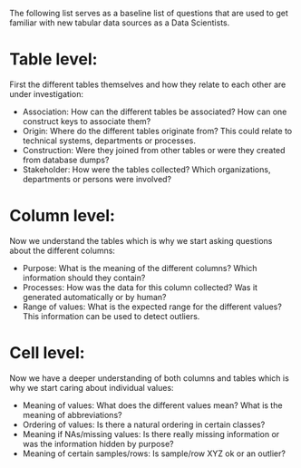 The following list serves as a baseline list of questions that are used to get familiar with new tabular data sources as a Data Scientists. 

# Table level:

First the different tables themselves and how they relate to each other are under investigation:

*   Association: How can the different tables be associated? How can one construct keys to associate them?
*   Origin: Where do the different tables originate from? This could relate to technical systems, departments or processes.
*   Construction: Were they joined from other tables or were they created from database dumps?
*   Stakeholder: How were the tables collected? Which organizations, departments or persons were involved?

#  Column level: 

Now we understand the tables which is why we start asking questions about the different columns:

*   Purpose: What is the meaning of the different columns? Which information should they contain?
*   Processes: How was the data for this column collected? Was it generated automatically or by human?
*   Range of values: What is the expected range for the different values? This information can be used to detect outliers.

#  Cell level:

Now we have a deeper understanding of both columns and tables which is why we start caring about individual values:

*   Meaning of values: What does the different values mean? What is the meaning of abbreviations? 
*   Ordering of values: Is there a natural ordering in certain classes?
*   Meaning if NAs/missing values: Is there really missing information or was the information hidden by purpose?
*   Meaning of certain samples/rows: Is sample/row XYZ ok or an outlier?
